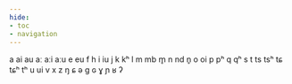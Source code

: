 ```yaml
---
hide:
- toc
- navigation
---
```

a
ai
au
aː
aːi
aːu
e
eu
f
h
i
iu
j
k
kʰ
l
m
mb
m̥
n
nd
n̥
o
oi
p
pʰ
q
qʰ
s
t
ts
tsʰ
tɕ
tɕʰ
tʰ
u
ui
v
x
z
ŋ
ɕ
ə
ɡ
ɢ
ɣ
ɲ
ʁ
ʔ
